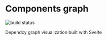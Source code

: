 # Components graph

![build status](https://github.com/just-boris/components-graph/workflows/GH-pages%20deploy/badge.svg)

Dependcy graph visualization built with Svelte
